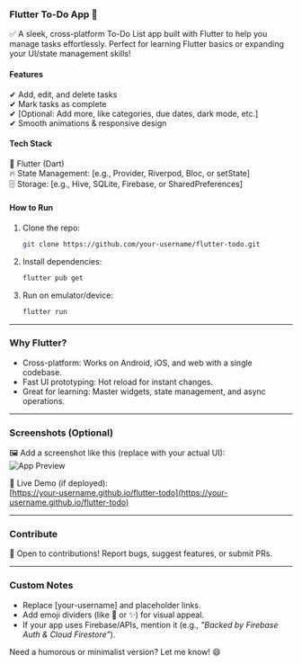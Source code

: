 ### Flutter To-Do App 📱  
✅ A sleek, cross-platform To-Do List app built with Flutter to help you manage tasks effortlessly. Perfect for learning Flutter basics or expanding your UI/state management skills!  

#### Features  
✔ Add, edit, and delete tasks  
✔ Mark tasks as complete  
✔ [Optional: Add more, like categories, due dates, dark mode, etc.]  
✔ Smooth animations & responsive design  

#### Tech Stack  
📱 Flutter (Dart)  
🔥 State Management: [e.g., Provider, Riverpod, Bloc, or setState]  
🗄️ Storage: [e.g., Hive, SQLite, Firebase, or SharedPreferences]  

#### **How to Run**  
1. Clone the repo:  
   ```bash
   git clone https://github.com/your-username/flutter-todo.git
   ```  
2. Install dependencies:  
   ```bash
   flutter pub get
   ```  
3. Run on emulator/device:  
   ```bash
   flutter run
   ```  
   
 

---

### Why Flutter?  
- Cross-platform: Works on Android, iOS, and web with a single codebase.  
- Fast UI prototyping: Hot reload for instant changes.  
- Great for learning: Master widgets, state management, and async operations.  

---

### Screenshots (Optional)  
🖼️ Add a screenshot like this (replace with your actual UI):  
![App Preview](https://via.placeholder.com/300x600?text=To-Do+App+Preview)  

🔗 Live Demo (if deployed):  
[https://your-username.github.io/flutter-todo](https://your-username.github.io/flutter-todo)  

---

### Contribute  
🤝 Open to contributions! Report bugs, suggest features, or submit PRs.  

---  

### Custom Notes  
- Replace [your-username] and placeholder links.  
- Add emoji dividers (like 📌 or ✨) for visual appeal.  
- If your app uses Firebase/APIs, mention it (e.g., *"Backed by Firebase Auth & Cloud Firestore"*).  

Need a humorous or minimalist version? Let me know! 😄
